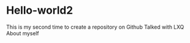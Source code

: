 # Hello-world2
This is my second time to create a repository on Github
Talked with LXQ
About myself
